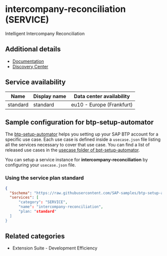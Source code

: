 # intercompany-reconciliation (SERVICE)

Intelligent Intercompany Reconciliation

## Additional details
- [Documentation](https://help.sap.com/viewer/0fa84c9d9c634132b7c4abb9ffdd8f06/2108.501/en-US/b0b3b968f7c943c88ebc6e94d114564e.html)
- [Discovery Center](https://discovery-center.cloud.sap/serviceCatalog/)

## Service availability

| Name | Display name | Data center availability  |
|------|----------------|---------------------------|
|  standard  |  standard  | eu10 - Europe (Frankfurt)  |

## Sample configuration for btp-setup-automator

The [btp-setup-automator](https://github.com/SAP-samples/btp-setup-automator) helps you setting up your SAP BTP account for a specific use case. Each use case is defined inside a `usecase.json` file listing all the services necessary to cover that use case. You can find a list of released use cases in the [usecase folder of bpt-setup-automator](https://github.com/SAP-samples/btp-setup-automator/tree/main/usecases).

You can setup a service instance for **intercompany-reconciliation** by configuring your `usecase.json` file.

### Using the service plan **standard**

```json
{
  "$schema": "https://raw.githubusercontent.com/SAP-samples/btp-setup-automator/main/libs/btpsa-usecase.json",
  "services": [
      "category": "SERVICE",
      "name": "intercompany-reconciliation",
      "plan: "standard"
  ]
}
```


## Related categories
- Extension Suite - Development Efficiency